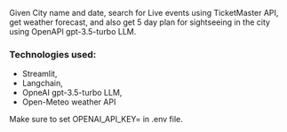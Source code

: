 Given City name and date, search for Live events using TicketMaster API, get weather forecast, and also get 5 day plan for sightseeing in the city using OpenAPI gpt-3.5-turbo LLM.

### Technologies used:
- Streamlit, 
- Langchain, 
- OpneAI gpt-3.5-turbo LLM,
- Open-Meteo weather API 

Make sure to set OPENAI_API_KEY= in .env file.